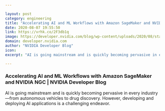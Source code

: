 ```yaml
---

layout: post
category: engineering
title: "Accelerating AI and ML Workflows with Amazon SageMaker and NVIDIA NGC"
date: 2020-08-07 19:55:50
link: https://vrhk.co/2F3db1q
image: https://developer.nvidia.com/blog/wp-content/uploads/2020/08/stack-featured-image.png
domain: developer.nvidia.com
author: "NVIDIA Developer Blog"
icon: 
excerpt: "AI is going mainstream and is quickly becoming pervasive in every industry—from autonomous vehicles to drug discovery. However, developing and deploying AI applications is a challenging endeavor."

---
```


### Accelerating AI and ML Workflows with Amazon SageMaker and NVIDIA NGC | NVIDIA Developer Blog

AI is going mainstream and is quickly becoming pervasive in every industry—from autonomous vehicles to drug discovery. However, developing and deploying AI applications is a challenging endeavor.